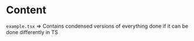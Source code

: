 # Content
`example.tsx` => Contains condensed versions of everything done if it can be done differently in TS